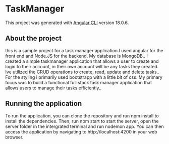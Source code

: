 # TaskManager

This project was generated with [Angular CLI](https://github.com/angular/angular-cli) version 18.0.6.

## About the project

this is a sample project for a task manager application.I used angular for the front end and Node.JS for the backend. My database is MongoDB.. I created a simple taskmanager application that allows a user to create and login to their account, in their own account will be any tasks they created. Ive utilized the CRUD operations to create, read, update and delete tasks.. For the styling i primarily used bootstrapp with a little bit of css. My primary focus was to build a functional full stack task manager application that allows users to manage their tasks efficiently..

## Running the application

To run the application, you can clone the repository and run npm install to install the dependencies. Then, run npm start to start the server, open the server folder in the intergrated terminal and run nodemon app. You can then access the application by navigating to http://localhost:4200 in your web browser.
